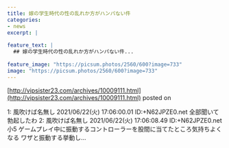 ```yaml
---
title: 嫁の学生時代の性の乱れか方がハンパない件
categories:
- news
excerpt: |
  
feature_text: |
  ## 嫁の学生時代の性の乱れか方がハンパない件...
  
feature_image: "https://picsum.photos/2560/600?image=733"
image: "https://picsum.photos/2560/600?image=733"
---
```


[http://vipsister23.com/archives/10009111.html](http://vipsister23.com/archives/10009111.html)
posted on 

<!--more-->

1: 風吹けば名無し 2021/06/22(火) 17:06:00.01 ID:+N62JPZE0.net 全部聞いて勃起したわ 2: 風吹けば名無し 2021/06/22(火) 17:06:08.49 ID:+N62JPZE0.net 小5 ゲームプレイ中に振動するコントローラーを股間に当てたところ気持ちよくなる ワザと振動する挙動し...
